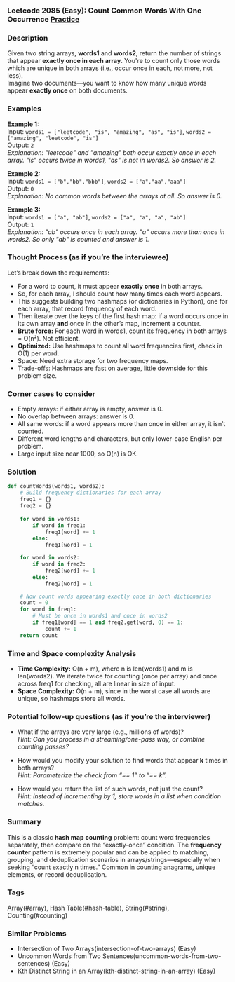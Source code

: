 ### Leetcode 2085 (Easy): Count Common Words With One Occurrence [Practice](https://leetcode.com/problems/count-common-words-with-one-occurrence)

### Description  
Given two string arrays, **words1** and **words2**, return the number of strings that appear **exactly once in each array**. You're to count only those words which are unique in both arrays (i.e., occur once in each, not more, not less).  
Imagine two documents—you want to know how many unique words appear **exactly once** on both documents.

### Examples  

**Example 1:**  
Input: `words1 = ["leetcode", "is", "amazing", "as", "is"]`, `words2 = ["amazing", "leetcode", "is"]`  
Output: `2`  
*Explanation: "leetcode" and "amazing" both occur exactly once in each array. "is" occurs twice in words1, "as" is not in words2. So answer is 2.*

**Example 2:**  
Input: `words1 = ["b","bb","bbb"]`, `words2 = ["a","aa","aaa"]`  
Output: `0`  
*Explanation: No common words between the arrays at all. So answer is 0.*

**Example 3:**  
Input: `words1 = ["a", "ab"]`, `words2 = ["a", "a", "a", "ab"]`  
Output: `1`  
*Explanation: "ab" occurs once in each array. "a" occurs more than once in words2. So only "ab" is counted and answer is 1.*

### Thought Process (as if you’re the interviewee)  
Let’s break down the requirements:
- For a word to count, it must appear **exactly once** in both arrays.
- So, for each array, I should count how many times each word appears.
- This suggests building two hashmaps (or dictionaries in Python), one for each array, that record frequency of each word.
- Then iterate over the keys of the first hash map: if a word occurs once in its own array **and** once in the other’s map, increment a counter.
- **Brute force:** For each word in words1, count its frequency in both arrays = O(n²). Not efficient.
- **Optimized:** Use hashmaps to count all word frequencies first, check in O(1) per word.  
- Space: Need extra storage for two frequency maps.  
- Trade-offs: Hashmaps are fast on average, little downside for this problem size.

### Corner cases to consider  
- Empty arrays: if either array is empty, answer is 0.
- No overlap between arrays: answer is 0.
- All same words: if a word appears more than once in either array, it isn’t counted.
- Different word lengths and characters, but only lower-case English per problem.
- Large input size near 1000, so O(n) is OK.

### Solution

```python
def countWords(words1, words2):
    # Build frequency dictionaries for each array
    freq1 = {}
    freq2 = {}
    
    for word in words1:
        if word in freq1:
            freq1[word] += 1
        else:
            freq1[word] = 1

    for word in words2:
        if word in freq2:
            freq2[word] += 1
        else:
            freq2[word] = 1

    # Now count words appearing exactly once in both dictionaries
    count = 0
    for word in freq1:
        # Must be once in words1 and once in words2
        if freq1[word] == 1 and freq2.get(word, 0) == 1:
            count += 1
    return count
```

### Time and Space complexity Analysis  

- **Time Complexity:** O(n + m), where n is len(words1) and m is len(words2). We iterate twice for counting (once per array) and once across freq1 for checking, all are linear in size of input.
- **Space Complexity:** O(n + m), since in the worst case all words are unique, so hashmaps store all words.

### Potential follow-up questions (as if you’re the interviewer)  

- What if the arrays are very large (e.g., millions of words)?  
  *Hint: Can you process in a streaming/one-pass way, or combine counting passes?*

- How would you modify your solution to find words that appear **k** times in both arrays?  
  *Hint: Parameterize the check from “== 1” to “== k”.*

- How would you return the list of such words, not just the count?  
  *Hint: Instead of incrementing by 1, store words in a list when condition matches.*

### Summary
This is a classic **hash map counting** problem: count word frequencies separately, then compare on the “exactly-once” condition. The **frequency counter** pattern is extremely popular and can be applied to matching, grouping, and deduplication scenarios in arrays/strings—especially when seeking “count exactly n times.” Common in counting anagrams, unique elements, or record deduplication.

### Tags
Array(#array), Hash Table(#hash-table), String(#string), Counting(#counting)

### Similar Problems
- Intersection of Two Arrays(intersection-of-two-arrays) (Easy)
- Uncommon Words from Two Sentences(uncommon-words-from-two-sentences) (Easy)
- Kth Distinct String in an Array(kth-distinct-string-in-an-array) (Easy)